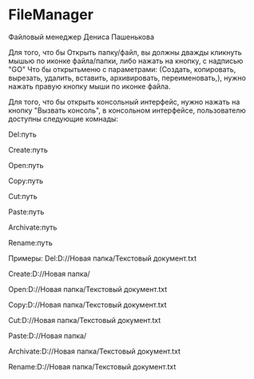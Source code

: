 # FileManager
Файловый менеджер Дениса Пашенькова

Для того, что бы Открыть папку/файл, вы должны дважды кликнуть мышью по иконке файла/папки, либо нажать на кнопку, с надписью "GO"
Что бы открытьменю с параметрами: (Создать, копировать, вырезать, удалить, вставить, архивировать, переименовать,), нужно нажать правую кнопку мыши по иконке файла.

Для того, что бы открыть консольный интерфейс, нужно нажать на кнопку "Вызвать консоль", в консольном интерфейсе, пользователю доступны следующие комнады:

Del:путь

Create:путь

Open:путь

Copy:путь

Cut:путь

Paste:путь

Archivate:путь

Rename:путь

Примеры:
Del:D://Новая папка/Текстовый документ.txt

Create:D://Новая папка/

Open:D://Новая папка/Текстовый документ.txt

Copy:D://Новая папка/Текстовый документ.txt

Cut:D://Новая папка/Текстовый документ.txt

Paste:D://Новая папка/

Archivate:D://Новая папка/Текстовый документ.txt

Rename:D://Новая папка/Текстовый документ.txt
